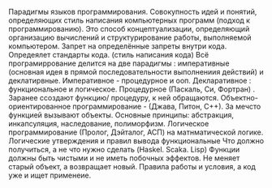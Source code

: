 Парадигмы языков программирования. Совокупность идей и понятий, определяющих стиль написания компьютерных программ (подход к программированию). Это способ концептуализации, определяющий организацию вычислений и структурирование работы, выполняемой компьютером. Запрет на определённые запреты внутри кода. Опредеялет стандарты кода. (стиль написания кода)
Всё програмиррование делится на две парадигмы : императивные (основная идея в прямой последовательности выполнениия действий) и деклатирвные.
Императивное - процедурное и ооп. Декларативное : функциональное и логическое.
Процедурное (Паскаль, Си, Фортран) . Заранее ссоздают функцию/ процедуру, к ней обращаются.
Объектно-ориентированное программирование - (Джава, Питон, С++). За мечсто функцией вызывают объекты. Основные принципы: абстракция, инкапсуляция, наследование, полиморфизм.
Логическое программирование (Пролог, Дэйталог, АСП) на матнматической логике. Логические утверждения и правил вывода
функциональные Что должно получиться, а не что нужно сделать (Haskel. Scaka. Lisp) Функции должны быть чистыми и не иметь побочных эффектов. Не меняет старый объект, а возвращает новый.  Правила работы и условия, а код уже и ищет применеие.
